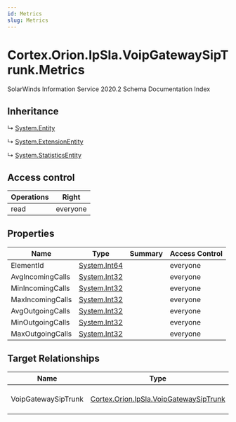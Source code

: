 ```yaml
---
id: Metrics
slug: Metrics
---
```


# Cortex.Orion.IpSla.VoipGatewaySipTrunk.Metrics

SolarWinds Information Service 2020.2 Schema Documentation Index

## Inheritance

↳ [System.Entity](./../System/Entity)

↳ [System.ExtensionEntity](./../System/ExtensionEntity)

↳ [System.StatisticsEntity](./../System/StatisticsEntity)

## Access control

| Operations | Right |
| ------ | ------ |
| read | everyone |

## Properties

| Name | Type | Summary | Access Control |
| ------ | ------ | ------ | ------ |
| ElementId | [System.Int64](https://docs.microsoft.com/en-us/dotnet/api/system.int64) |  | everyone |
| AvgIncomingCalls | [System.Int32](https://docs.microsoft.com/en-us/dotnet/api/system.int32) |  | everyone |
| MinIncomingCalls | [System.Int32](https://docs.microsoft.com/en-us/dotnet/api/system.int32) |  | everyone |
| MaxIncomingCalls | [System.Int32](https://docs.microsoft.com/en-us/dotnet/api/system.int32) |  | everyone |
| AvgOutgoingCalls | [System.Int32](https://docs.microsoft.com/en-us/dotnet/api/system.int32) |  | everyone |
| MinOutgoingCalls | [System.Int32](https://docs.microsoft.com/en-us/dotnet/api/system.int32) |  | everyone |
| MaxOutgoingCalls | [System.Int32](https://docs.microsoft.com/en-us/dotnet/api/system.int32) |  | everyone |

## Target Relationships

| Name | Type | Notes |
| ------ | ------ | ------ |
| VoipGatewaySipTrunk | [Cortex.Orion.IpSla.VoipGatewaySipTrunk](./../Cortex.Orion.IpSla/VoipGatewaySipTrunk) | Defined by relationship Cortex.Orion.IpSla.VoipGatewaySipTrunkToMetrics (System.Hosting) |

